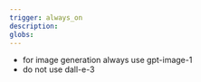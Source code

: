 ```yaml
---
trigger: always_on
description: 
globs: 
---
```

- for image generation always use gpt-image-1
- do not use dall-e-3
